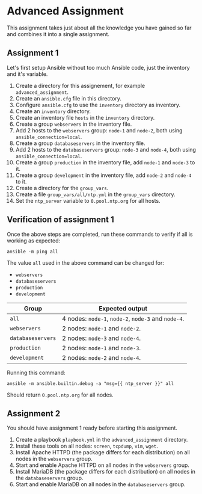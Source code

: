 # Advanced Assignment

This assignment takes just about all the knowledge you have gained so far and combines it into a single assignment.

## Assignment 1

Let's first setup Ansible without too much Ansible code, just the inventory and it's variable.

1. Create a directory for this assignement, for example `advanced_assignment`.
2. Create an `ansible.cfg` file in this directory.
3. Configure `ansible.cfg` to use the `inventory` directory as inventory.
4. Create an `inventory` directory.
5. Create an inventory file `hosts` in the `inventory` directory.
6. Create a group `webservers` in the inventory file.
7. Add 2 hosts to the `webservers` group: `node-1` and `node-2`, both using `ansible_connection=local`.
8. Create a group `databaseservers` in the inventory file.
9. Add 2 hosts to the `databaseservers` group: `node-3` and `node-4`, both using `ansible_connection=local`.
10. Create a group `production` in the inventory file, add `node-1` and `node-3` to it.
11. Create a group `development` in the inventory file, add `node-2` and `node-4` to it.
12. Create a directory for the `group_vars`.
13. Create a file `group_vars/all/ntp.yml` in the `group_vars` directory.
14. Set the `ntp_server` variable to `0.pool.ntp.org` for all hosts.

## Verification of assignment 1

Once the above steps are completed, run these commands to verify if all is working as expected:

```shell
ansible -m ping all
```

The value `all` used in the above command can be changed for:

- `webservers`
- `databaseservers`
- `production`
- `development`

| Group             | Expected output                                     |
| ----------------- | --------------------------------------------------- |
| `all`             | 4 nodes: `node-1`, `node-2`, `node-3` and `node-4`. |
| `webservers`      | 2 nodes: `node-1` and `node-2`.                     |
| `databaseservers` | 2 nodes: `node-3` and `node-4`.                     |
| `production`      | 2 nodes: `node-1` and `node-3`.                     |
| `development`     | 2 nodes: `node-2` and `node-4`.                     |

Running this command:

```shell
ansible -m ansible.builtin.debug -a "msg={{ ntp_server }}" all
```

Should return `0.pool.ntp.org` for all nodes.

## Assignment 2

You should have assignment 1 ready before starting this assignment.

1. Create a playbook `playbook.yml` in the `advanced_assignment` directory.
2. Install these tools on all nodes: `screen`, `tcpdump`, `vim`, `wget`.
3. Install Apache HTTPD (the package differs for each distribution) on all nodes in the `webservers` group.
4. Start and enable Apache HTTPD on all nodes in the `webservers` group.
5. Install MariaDB (the package differs for each distribution) on all nodes in the `databaseservers` group.
6. Start and enable MariaDB on all nodes in the `databaseservers` group.

